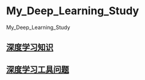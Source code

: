 # My_Deep_Learning_Study
My_Deep_Learning_Study

## [深度学习知识](./DL知识/readme.md)
## [深度学习工具问题](./DL工具问题/readme.md)
